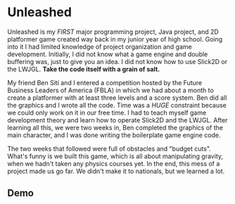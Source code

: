 # Unleashed
Unleashed is my *FIRST* major programming project, Java project, and 2D platformer game created way back in my junior year of high school. Going into it I had limited knowledge of project organization and game development. Initially, I did not know what a game engine and double buffering was, just to give you an idea. I did not know how to use Slick2D or the LWJGL. **Take the code itself with a grain of salt.**

My friend Ben Siti and I entered a competition hosted by the Future Business Leaders of America (FBLA) in which we had about a month to create a platformer with at least three levels and a score system. Ben did all the graphics and I wrote all the code. Time was a *HUGE* constraint because we could only work on it in our free time. I had to teach myself game development theory and learn how to operate Slick2D and the LWJGL. After learning all this, we were two weeks in, Ben completed the graphics of the main character, and I was done writing the boilerplate game engine code. 

The two weeks that followed were full of obstacles and "budget cuts". What's funny is we built this game, which is all about manipulating gravity, when we hadn't taken any physics courses yet. In the end, this mess of a project made us go far. We didn't make it to nationals, but we learned a lot. 

## Demo

